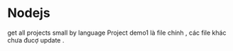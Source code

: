 # Nodejs
get all projects small by language
Project demo1 là file chính , các file khác chưa đucợ update .
